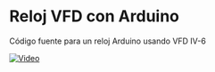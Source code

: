 # Reloj VFD con Arduino
Código fuente para un reloj Arduino usando VFD IV-6


[![Video](https://img.youtube.com/vi/sgh3TJQ_lCI/0.jpg)](https://www.youtube.com/watch?v=sgh3TJQ_lCI)

